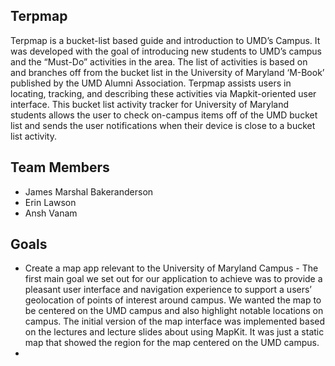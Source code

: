 ## Terpmap

Terpmap is a bucket-list based guide and introduction to UMD’s Campus. It was developed with the goal of introducing new students to UMD’s campus and the “Must-Do” activities in the area. The list of activities is based on and branches off from the bucket list in the University of Maryland ‘M-Book’ published by the UMD Alumni Association. Terpmap assists users in locating, tracking, and describing these activities via Mapkit-oriented user interface. This bucket list activity tracker for University of Maryland students allows the user to check on-campus items off of the UMD bucket list and sends the user notifications when their device is close to a bucket list activity.

## Team Members

* James Marshal Bakeranderson
* Erin Lawson
* Ansh Vanam

## Goals

* Create a map app relevant to the University of Maryland Campus - 
The first main goal we set out for our application to achieve was to provide a pleasant user interface and navigation experience to support a users’ geolocation of points of interest around campus. We wanted the map to be centered on the UMD campus and also highlight notable locations on campus. The initial version of the map interface was implemented based on the lectures and lecture slides about using MapKit. It was just a static map that showed the region for the map centered on the UMD campus.
* 

